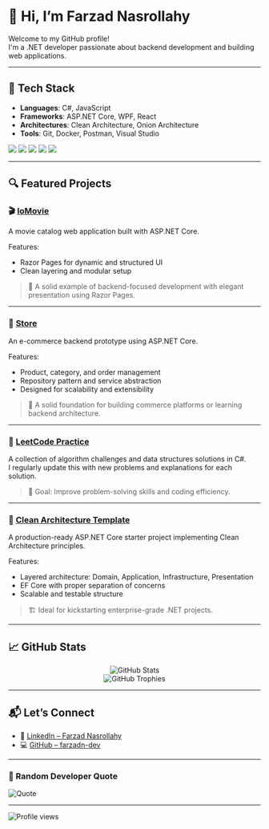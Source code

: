 # 👋 Hi, I’m Farzad Nasrollahy

Welcome to my GitHub profile!  
I'm a .NET developer passionate about backend development and building web applications.

---

## 🧰 Tech Stack

- **Languages**: C#, JavaScript  
- **Frameworks**: ASP.NET Core, WPF, React  
- **Architectures**: Clean Architecture, Onion Architecture  
- **Tools**: Git, Docker, Postman, Visual Studio  

<p>
  <img src="https://img.shields.io/badge/C%23-239120?style=flat&logo=c-sharp&logoColor=white"/>
  <img src="https://img.shields.io/badge/.NET-512BD4?style=flat&logo=dotnet&logoColor=white"/>
  <img src="https://img.shields.io/badge/React-20232A?style=flat&logo=react&logoColor=61DAFB"/>
  <img src="https://img.shields.io/badge/Docker-2496ED?style=flat&logo=docker&logoColor=white"/>
  <img src="https://img.shields.io/badge/Postman-FF6C37?style=flat&logo=postman&logoColor=white"/>
</p>

---

## 🔍 Featured Projects

### 🎬 [IoMovie](https://github.com/farzadn-dev/IoMovie)
A movie catalog web application built with ASP.NET Core.

Features:
- Razor Pages for dynamic and structured UI  
- Clean layering and modular setup

> 🍿 A solid example of backend-focused development with elegant presentation using Razor Pages.

---

### 🛒 [Store](https://github.com/farzadn-dev/Store)
An e-commerce backend prototype using ASP.NET Core.

Features:
- Product, category, and order management  
- Repository pattern and service abstraction  
- Designed for scalability and extensibility

> 🧩 A solid foundation for building commerce platforms or learning backend architecture.

---

### 🧠 [LeetCode Practice](https://github.com/farzadn-dev/LeetCode)
A collection of algorithm challenges and data structures solutions in C#.  
I regularly update this with new problems and explanations for each solution.

> 🚀 Goal: Improve problem-solving skills and coding efficiency.

---

### 🧼 [Clean Architecture Template](https://github.com/farzadn-dev/CleanArchitecture)
A production-ready ASP.NET Core starter project implementing Clean Architecture principles.

Features:
- Layered architecture: Domain, Application, Infrastructure, Presentation  
- EF Core with proper separation of concerns  
- Scalable and testable structure

> 🏗️ Ideal for kickstarting enterprise-grade .NET projects.

---

## 📈 GitHub Stats

<p align="center">
  <img src="https://github-readme-stats.vercel.app/api?username=farzadn-dev&show_icons=true&theme=radical" alt="GitHub Stats" />
  <br/>
  <img src="https://github-profile-trophy.vercel.app/?username=farzadn-dev&theme=radical&margin-w=15&row=1" alt="GitHub Trophies" />
</p>

---

## 📬 Let’s Connect

- 💼 [LinkedIn – Farzad Nasrollahy](https://www.linkedin.com/in/farzadnasrollahy)
- 💻 [GitHub – farzadn-dev](https://github.com/farzadn-dev)

---

### 📜 Random Developer Quote

![Quote](https://quotes-github-readme.vercel.app/api?type=horizontal&theme=dark)

---

![Profile views](https://komarev.com/ghpvc/?username=farzadn-dev&label=Profile%20views&color=blue&style=flat)
